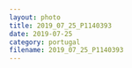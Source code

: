 ```yaml
---
layout: photo
title: 2019_07_25_P1140393
date: 2019-07-25
category: portugal
filename: 2019_07_25_P1140393
---
```

